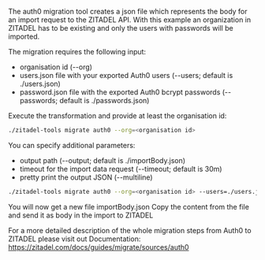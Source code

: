 The auth0 migration tool creates a json file which represents the body for an import request to the ZITADEL API.
With this example an organization in ZITADEL has to be existing and only the users with passwords will be imported.

The migration requires the following input:
 - organisation id (--org)
 - users.json file with your exported Auth0 users (--users; default is ./users.json)
 - password.json file with the exported Auth0 bcrypt passwords (--passwords; default is ./passwords.json)

Execute the transformation and provide at least the organisation id:
```bash
./zitadel-tools migrate auth0 --org=<organisation id>
```

You can specify additional parameters:
 - output path (--output; default is ./importBody.json)
 - timeout for the import data request (--timeout; default is 30m)
 - pretty print the output JSON (--multiline)

```bash
./zitadel-tools migrate auth0 --org=<organisation id> --users=./users.json --passwords=./passwords.json --output=./importBody.json --timeout=1h --multiline
```

You will now get a new file importBody.json
Copy the content from the file and send it as body in the import to ZITADEL

For a more detailed description of the whole migration steps from Auth0 to ZITADEL please visit out Documentation:
https://zitadel.com/docs/guides/migrate/sources/auth0

